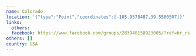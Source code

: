 ```yaml
---
name: Colorado
location: '{"type":"Point","coordinates":[-105.9578487,39.5500507]}'
links:
  others: 
  facebook: https://www.facebook.com/groups/283940158923005/?ref=br_rs
others: []
country: USA
---
```

